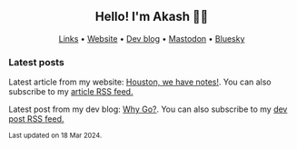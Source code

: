 <h2 align="center">Hello! I'm Akash 👋🏽</h2>
<p align="center">
						<a href="https://akash.lol/" rel="me">Links</a> •
						<a href="https://akashgoswami.com/" rel="me">Website</a> •
						<a href="https://akashgoswami.dev/" rel="me">Dev blog</a> •
						<a href="https://hachyderm.io/@akashgoswami" rel="me">Mastodon</a> •
						<a href="https://bsky.app/profile/akashgoswami.com" rel="me">Bluesky</a>
  					</p>
<h3>Latest posts</h3>
<p>Latest article from my website: <a href="https://akashgoswami.com/articles/adding-notes/">Houston, we have notes!</a>. You can also subscribe to my <a href="https://akashgoswami.com/articles/index.xml">article RSS feed.</a></p>
<p>Latest post from my dev blog: <a href="https://akashgoswami.dev/posts/why-go/">Why Go?</a>. You can also subscribe to my <a href="https://akashgoswami.dev/posts/index.xml">dev post RSS feed.</a></p>

<sub>Last updated on 18 Mar 2024.<sub>